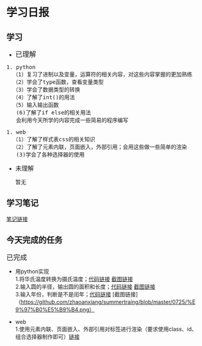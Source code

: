 # 学习日报

## 学习

* <font size=4>已理解</font>
<pre>
1. python
  （1）复习了进制以及变量，运算符的相关内容，对这些内容掌握的更加熟练
  （2）学会了type函数，查看变量类型
  （3）学会了数据类型的转换
  （4）了解了int()的用法
  （5）输入输出函数  
   (6)了解了if else的相关用法
   会利用今天所学的内容完成一些简易的程序编写
</pre>
<pre>
1. web
  （1）了解了样式表css的相关知识
  （2）了解了元素内联，页面嵌入，外部引用；会用这些做一些简单的渲染
   (3)学会了各种选择器的使用
</pre>
* <font size=3.5>未理解</font>

    暂无

## 学习笔记

[笔记链接](https://github.com/zhaoanxiang/summertraing/blob/master/0725/%E5%AD%A6%E4%B9%A0%E7%AC%94%E8%AE%B0.md)




## 今天完成的任务

<font size=4>已完成</font>
* 用python实现  
1.将华氏温度转换为摄氏温度；[代码链接](https://github.com/zhaoanxiang/summertraing/blob/master/0725/%E6%B8%A9%E5%BA%A6%E8%BD%AC%E6%8D%A2.py)
[截图链接](https://github.com/zhaoanxiang/summertraing/blob/master/0725/%E6%B8%A9%E5%BA%A6%E8%BD%AC%E6%8D%A2.png)  
2.输入圆的半径，输出圆的面积和长度；[代码链接](https://github.com/zhaoanxiang/summertraing/blob/master/0725/%E8%BE%93%E5%85%A5%E5%9C%86%E7%9A%84%E5%8D%8A%E5%BE%84%E8%AE%A1%E7%AE%97%E5%85%B6%E5%91%A8%E9%95%BF%E5%92%8C%E9%9D%A2%E7%A7%AF.py)   [截图链接](https://github.com/zhaoanxiang/summertraing/blob/master/0725/%E5%9C%86%E7%9A%84%E9%9D%A2%E7%A7%AF%E5%91%A8%E9%95%BF.png)    
3.输入年份，判断是不是闰年；[代码链接](https://github.com/zhaoanxiang/summertraing/blob/master/0725/%E9%97%B0%E5%B9%B4.py)  [截图链接]（https://github.com/zhaoanxiang/summertraing/blob/master/0725/%E9%97%B0%E5%B9%B4.png）


* web      
1.使用元素内联、页面嵌入、外部引用对标签进行渲染（要求使用class、id、组合选择器制作即可）[链接](https://github.com/zhaoanxiang/summertraing/tree/master/0725)  
